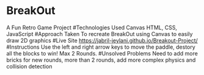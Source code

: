 # BreakOut
A Fun Retro Game Project
#Technologies Used
Canvas
HTML, CSS, JavaScript
#Approach Taken
To recreate BreakOut using Canvas to easily draw 2D graphics
#Live Site
https://jabril-jeylani.github.io/Breakout-Project/
#Instructions
Use the left and right arrow keys to move the paddle, destory all the blocks to win! Max 2 Rounds.
#Unsolved Problems
Need to add more bricks for new rounds, more than 2 rounds, add more complex physics and collision detection
